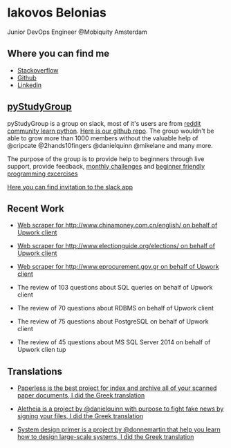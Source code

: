 # Iakovos Belonias

Junior DevOps Engineer @Mobiquity Amsterdam

## Where you can find me

* [Stackoverflow](https://stackoverflow.com/users/6046943/iakovos-belonias)
* [Github](https://www.github.com/Belonias)
* [Linkedin](https://www.linkedin.com/in/belonias)


## [pyStudyGroup](https://pystudygroup.com)

pyStudyGroup is a group on slack, most of it's users are from [reddit community learn python](https://reddit.com/r/learnpython). [Here is our github repo](https://github.com/py-study-group). The group wouldn't be able to grow more than 1000 members without the valuable help of @cripcate @2hands10fingers @danielquinn @mikelane and many more.

The purpose of the group is to provide help to beginners through live support, provide feedback, [monthly challenges](https://github.com/py-study-group/challenges) and [beginner friendly programming excercises](https://github.com/py-study-group/beginner-friendly-programming-exercises)

[Here you can find invitation to the slack app](https://pystudygroup.herokuapp.com/)


## Recent Work

* [Web scraper for http://www.chinamoney.com.cn/english/ on behalf of Upwork client](https://github.com/Belonias/china_money_scraper/tree/master)

* [Web scraper for http://www.electionguide.org/elections/ on behalf of Upwork client](https://github.com/Belonias/election_results/tree/master)

* [Web scraper for http://www.eprocurement.gov.gr on behalf of Upwork client](http://www.eprocurement.gov.gr/kimds2/unprotected/searchAuctions.htm?execution=e1s1)

* The review of 103 questions about SQL queries on behalf of Upwork client

* The review of 70 questions about RDBMS on behalf of Upwork client

* The review of 75 questions about PostgreSQL on behalf of Upwork client

* The review of 45 questions about MS SQL Server 2014 on behalf of Upwork clien
tup

## Translations

* [Paperless is the best project for index and archive all of your scanned paper documents, I did the Greek translation](https://github.com/the-paperless-project/paperless/blob/master/README-el.md)

* [Aletheia is a project by @danielquinn with purpose to fight fake news by signing your files, I did the Greek translation](https://github.com/danielquinn/aletheia)

* [System design primer is a project by @donnemartin that help you learn how to design large-scale systems, I did the Greek translation](https://github.com/donnemartin/system-design-primer)


